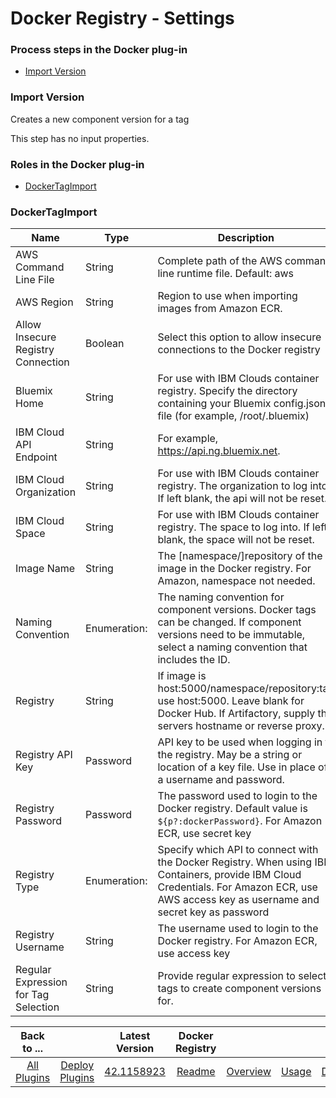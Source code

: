 
# Docker Registry - Settings

### Process steps in the Docker plug-in

* [Import Version](#import_version)


### Import Version

Creates a new component version for a tag

This step has no input properties.


### Roles in the Docker plug-in

* [DockerTagImport](#dockertagimport_role)


### DockerTagImport


| Name | Type | Description |
| --- | --- | --- |
| AWS Command Line File | String | Complete path of the AWS command line runtime file. Default: aws |
| AWS Region | String | Region to use when importing images from Amazon ECR. |
| Allow Insecure Registry Connection | Boolean | Select this option to allow insecure connections to the Docker registry |
| Bluemix Home | String | For use with IBM Clouds container registry. Specify the directory containing your Bluemix config.json file (for example, /root/.bluemix) |
| IBM Cloud API Endpoint | String | For example, https://api.ng.bluemix.net. |
| IBM Cloud Organization | String | For use with IBM Clouds container registry. The organization to log into. If left blank, the api will not be reset. |
| IBM Cloud Space | String | For use with IBM Clouds container registry. The space to log into. If left blank, the space will not be reset. |
| Image Name | String | The [namespace/]repository of the image in the Docker registry. For Amazon, namespace not needed. |
| Naming Convention | Enumeration: | The naming convention for component versions. Docker tags can be changed. If component versions need to be immutable, select a naming convention that includes the ID. |
| Registry | String | If image is host:5000/namespace/repository:tag use host:5000. Leave blank for Docker Hub. If Artifactory, supply the servers hostname or reverse proxy. |
| Registry API Key | Password | API key to be used when logging in to the registry. May be a string or location of a key file. Use in place of a username and password. |
| Registry Password | Password | The password used to login to the Docker registry. Default value is ``${p?:dockerPassword}``. For Amazon ECR, use secret key |
| Registry Type | Enumeration: | Specify which API to connect with the Docker Registry. When using IBM Containers, provide IBM Cloud Credentials. For Amazon ECR, use AWS access key as username and secret key as password |
| Registry Username | String | The username used to login to the Docker registry. For Amazon ECR, use access key |
| Regular Expression for Tag Selection | String | Provide regular expression to select tags to create component versions for. |



|Back to ...||Latest Version|Docker Registry ||||
| :---: | :---: | :---: | :---: | :---: | :---: | :---: |
|[All Plugins](../../index.md)|[Deploy Plugins](../README.md)|[42.1158923](https://raw.githubusercontent.com/UrbanCode/IBM-UCD-PLUGINS/main/files/DockerSourceConfig/ucd-DockerSourceConfig-42.1158923.zip)|[Readme](README.md)|[Overview](overview.md)|[Usage](usage.md)|[Downloads](downloads.md)|
